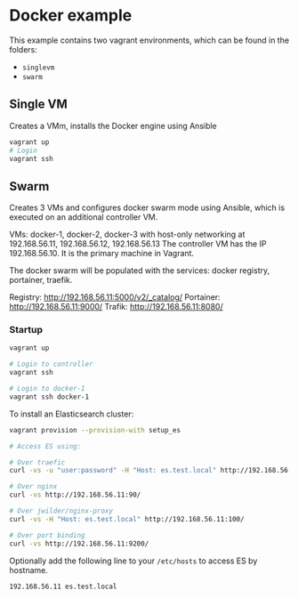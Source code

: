 # Docker example

This example contains two vagrant environments, which can be found in the folders:

* `singlevm`
* `swarm`

## Single VM

Creates a VMm, installs the Docker engine using Ansible

```bash
vagrant up
# Login
vagrant ssh
```

## Swarm

Creates 3 VMs and configures docker swarm mode using Ansible, which is executed on an additional controller VM.

VMs: docker-1, docker-2, docker-3 with host-only networking at 192.168.56.11, 192.168.56.12, 192.168.56.13
The controller VM has the IP 192.168.56.10. It is the primary machine in Vagrant.

The docker swarm will be populated with the services: docker registry, portainer, traefik.

Registry: http://192.168.56.11:5000/v2/_catalog/
Portainer: http://192.168.56.11:9000/
Trafik: http://192.168.56.11:8080/

### Startup

```bash
vagrant up

# Login to controller
vagrant ssh

# Login to docker-1
vagrant ssh docker-1
```

To install an Elasticsearch cluster:

```bash
vagrant provision --provision-with setup_es

# Access ES using:

# Over traefic
curl -vs -u "user:password" -H "Host: es.test.local" http://192.168.56.11/

# Over nginx
curl -vs http://192.168.56.11:90/

# Over jwilder/nginx-proxy
curl -vs -H "Host: es.test.local" http://192.168.56.11:100/

# Over port binding
curl -vs http://192.168.56.11:9200/
```

Optionally add the following line to your `/etc/hosts` to access ES by hostname.

```none
192.168.56.11 es.test.local
```
